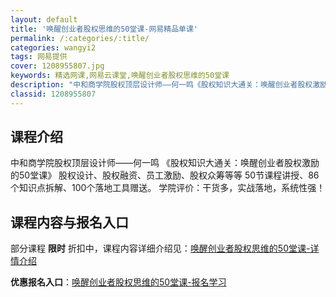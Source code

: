 ```yaml
---
layout: default
title: '唤醒创业者股权思维的50堂课-网易精品单课'
permalink: /:categories/:title/
categories: wangyi2
tags: 网易提供
cover: 1208955807.jpg
keywords: 精选网课,网易云课堂,唤醒创业者股权思维的50堂课
description: "中和商学院股权顶层设计师——何一鸣《股权知识大通关：唤醒创业者股权激励的50堂课》股权设计、股权融资、员工激励、股权众筹等等50节课程讲授、86个知识点拆解、100个落地工具赠送。学院评价："
classid: 1208955807
---
```


## 课程介绍

中和商学院股权顶层设计师——何一鸣
《股权知识大通关：唤醒创业者股权激励的50堂课》
股权设计、股权融资、员工激励、股权众筹等等
50节课程讲授、86个知识点拆解、100个落地工具赠送。
学院评价：干货多，实战落地，系统性强！

## 课程内容与报名入口

部分课程 **限时** 折扣中，课程内容详细介绍见：[唤醒创业者股权思维的50堂课-详情介绍](https://study.163.com/course/introduction/1208955807.htm?share=1&shareId=1025206652&utm_campaign=share&utm_medium=iphoneShare&utm_source=&utm_u=1025206652)

**优惠报名入口**：[唤醒创业者股权思维的50堂课-报名学习](https://study.163.com/course/introduction/1208955807.htm?share=1&shareId=1025206652&utm_campaign=share&utm_medium=iphoneShare&utm_source=&utm_u=1025206652)

